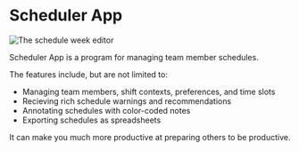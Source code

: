 # Scheduler App

![The schedule week editor](images/introduction.png)

Scheduler App is a program for managing team member schedules.

The features include, but are not limited to:

- Managing team members, shift contexts, preferences, and time slots
- Recieving rich schedule warnings and recommendations
- Annotating schedules with color-coded notes
- Exporting schedules as spreadsheets

It can make you much more productive at preparing others to be productive.
